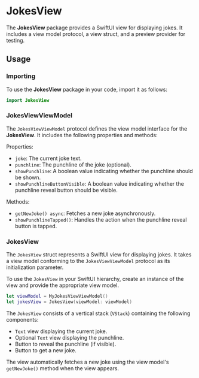 # JokesView

The **JokesView** package provides a SwiftUI view for displaying jokes. It includes a view model protocol, a view struct, and a preview provider for testing.

## Usage

### Importing

To use the **JokesView** package in your code, import it as follows:

```swift
import JokesView
```

### JokesViewViewModel

The `JokesViewViewModel` protocol defines the view model interface for the **JokesView**. It includes the following properties and methods:

Properties:
- `joke`: The current joke text.
- `punchline`: The punchline of the joke (optional).
- `showPunchline`: A boolean value indicating whether the punchline should be shown.
- `showPunchlineButtonVisible`: A boolean value indicating whether the punchline reveal button should be visible.

Methods:
- `getNewJoke() async`: Fetches a new joke asynchronously.
- `showPunchlineTapped()`: Handles the action when the punchline reveal button is tapped.

### JokesView

The `JokesView` struct represents a SwiftUI view for displaying jokes. It takes a view model conforming to the `JokesViewViewModel` protocol as its initialization parameter.

To use the `JokesView` in your SwiftUI hierarchy, create an instance of the view and provide the appropriate view model.

```swift
let viewModel = MyJokesViewViewModel()
let jokesView = JokesView(viewModel: viewModel)
```

The `JokesView` consists of a vertical stack (`VStack`) containing the following components:
- `Text` view displaying the current joke.
- Optional `Text` view displaying the punchline.
- Button to reveal the punchline (if visible).
- Button to get a new joke.

The view automatically fetches a new joke using the view model's `getNewJoke()` method when the view appears.
